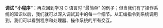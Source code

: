 **调试 “小程序”**：再次回到学习 C 语言时 “最简单” 的例子；但当我们有了操作系统的知识以后，我们就可以深入调试其中的每一个细节。从汇编指令到系统调用到，我们可以看到程序和处理器、操作系统的所有交互。
